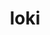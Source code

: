 ---
title: "loki"
layout: cache
categories: [package, v0.20.0]
meta: {"versions": ["0.1.7"], "compilers": ["oneapi@=2023.0.0"], "oss": ["ubuntu20.04"], "platforms": ["linux"], "targets": ["x86_64"], "stacks": ["e4s-oneapi", "root"], "num_specs": 1, "num_specs_by_stack": {"root": 1, "e4s-oneapi": 1}}
spec_details: [{"hash": "6fcy7c4r6w3ogsp6z2zxe2w54arvpjok", "compiler": "oneapi@=2023.0.0", "versions": ["0.1.7"], "os": "ubuntu20.04", "platform": "linux", "target": "x86_64", "variants": ["build_system=makefile", "+shared"], "stacks": ["root", "e4s-oneapi"], "size": "-", "tarball": "https://binaries.spack.io/v0.20.0/build_cache/linux-ubuntu20.04-x86_64/oneapi-2023.0.0/loki-0.1.7/linux-ubuntu20.04-x86_64-oneapi-2023.0.0-loki-0.1.7-6fcy7c4r6w3ogsp6z2zxe2w54arvpjok.spack"}]
---